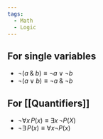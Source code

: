 ```yaml
---
tags:
  - Math
  - Logic
---
```

## For single variables
- $\neg(a\;\&\;b)\equiv\neg a \lor \neg b$
- $\neg(a \lor b)\equiv\neg a\;\&\;\neg b$
## For [[Quantifiers]]
- $\neg \forall x\,P(x) \equiv \exists x\,\neg P(X)$
- $\neg\exists\,P(x)\equiv\forall x\neg P(x)$